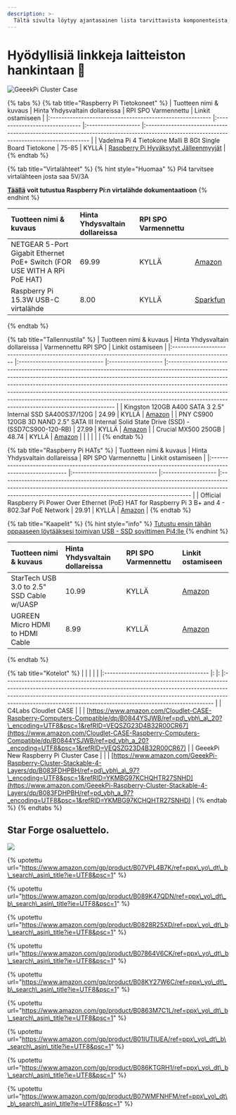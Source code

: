 ```yaml
---
description: >-
  Tältä sivulta löytyy ajantasainen lista tarvittavista komponenteista, joilla voit rakentaa oman Raspberry Pi stake poolin (lisäksi tarvitset toimivan pöytäkoneen tai läppärin).
---
```


# Hyödyllisiä linkkeja laitteiston hankintaan 🏪

![GeeekPi Cluster Case](../.gitbook/assets/photo_2021-03-09-13.42.42.jpeg)

{% tabs %}
{% tab title="Raspberry Pi Tietokoneet" %}
| Tuotteen nimi & kuvaus                                    | Hinta Yhdysvaltain dollareissa | RPI SPO Varmennettu | Linkit ostamiseen                                                                                                                        |
|:--------------------------------------------------------- |:------------------------------ |:------------------- |:---------------------------------------------------------------------------------------------------------------------------------------- |
| Vadelma Pi 4 Tietokone Malli B 8Gt Single Board Tietokone | 75-85                          | KYLLÄ               | [Raspberry Pi Hyväksytyt Jälleenmyyjät](https://www.raspberrypi.org/products/raspberry-pi-4-model-b/?variant=raspberry-pi-4-model-b-8gb) |
{% endtab %}

{% tab title="Virtalähteet" %}
{% hint style="Huomaa" %}
Pi4 tarvitsee virtalähteen josta saa 5V/3A

[**Täällä**](https://www.raspberrypi.org/documentation/hardware/raspberrypi/power/README.md) **voit tutustua Raspberry Pi:n virtalähde dokumentaatioon**
{% endhint %}

| Tuotteen nimi & kuvaus                                                       | Hinta Yhdysvaltain dollareissa | RPI SPO Varmennettu |                                                                                                         |
|:---------------------------------------------------------------------------- |:------------------------------ |:------------------- |:------------------------------------------------------------------------------------------------------- |
| NETGEAR 5-Port Gigabit Ethernet PoE+ Switch \(FOR USE WITH A RPi PoE HAT\) | 69.99                          | KYLLÄ               | [Amazon](https://www.amazon.com/gp/product/B07WTXHSXC/ref=ppx_yo_dt_b_asin_title_o02_s00?ie=UTF8&psc=1) |
| Raspberry Pi 15.3W USB-C virtalähde                                          | 8.00                           | KYLLÄ               | [Sparkfun](https://www.sparkfun.com/products/15448?src=raspberrypi)                                     |
{% endtab %}

{% tab title="Tallennustila" %}
| Tuotteen nimi & kuvaus                                                                              | Hinta Yhdysvaltain dollareissa | Varmennettu RPI SPO | Linkit ostamiseen                                                                                                                                                                                                                                                                                                                                                                                                                                                 |
|:--------------------------------------------------------------------------------------------------- |:------------------------------ |:------------------- |:----------------------------------------------------------------------------------------------------------------------------------------------------------------------------------------------------------------------------------------------------------------------------------------------------------------------------------------------------------------------------------------------------------------------------------------------------------------- |
| Kingston 120GB A400 SATA 3 2.5" Internal SSD SA400S37/120G                                          | 24.99                          | KYLLÄ               | [Amazon](https://www.amazon.com/Kingston-120GB-Solid-SA400S37-120G/dp/B01N6JQS8C/ref=sxts_sxwds-bia-wc-rsf-ajax2_0?crid=2IZ705SDHVNO2&cv_ct_cx=kingston+a400&dchild=1&keywords=kingston+a400&pd_rd_i=B01N6JQS8C&pd_rd_r=cff9c24d-82ba-4471-892a-a23276b8b1db&pd_rd_w=wzQ6v&pd_rd_wg=6jlaB&pf_rd_p=5c711241-c674-4eef-b21c-fe6add670f33&pf_rd_r=MMBZR2DHZVKB3J1QE3HY&psc=1&qid=1615235655&sprefix=kingsto%2Caps%2C254&sr=1-2-e30f047d-8e3c-4340-8179-6a77ce88d756) |
| PNY CS900 120GB 3D NAND 2.5" SATA III Internal Solid State Drive \(SSD\) - \(SSD7CS900-120-RB\) | 27.99                          | KYLLÄ               | [Amazon](https://www.amazon.com/gp/product/B0722XPTL6/ref=ppx_yo_dt_b_asin_title_o06_s00?ie=UTF8&th=1)                                                                                                                                                                                                                                                                                                                                                            |
| Crucial MX500 250GB                                                                                 | 48.74                          | KYLLÄ               | [Amazon](https://www.amazon.com/Crucial-MX500-250GB-NAND-Internal/dp/B0764WCXCV/ref=pd_ybh_a_109?_encoding=UTF8&psc=1&refRID=DFCXCZ7KPJPWES884N8A)                                                                                                                                                                                                                                                                                                                |
|                                                                                                     |                                |                     |                                                                                                                                                                                                                                                                                                                                                                                                                                                                   |
{% endtab %}

{% tab title="Raspberry Pi HATs" %}
| Tuotteen nimi & kuvaus                                                                                    | Hinta Yhdysvaltain dollareissa | RPI SPO Varmennettu | Linkit ostamiseen                                                                                                                                                                                                               |
|:--------------------------------------------------------------------------------------------------------- |:------------------------------ |:------------------- |:------------------------------------------------------------------------------------------------------------------------------------------------------------------------------------------------------------------------------- |
| Official Raspberry Pi Power Over Ethernet \(PoE\) HAT for Raspberry Pi 3 B+ and 4 - 802.3af PoE Network | 29.91                          | KYLLÄ               | [Amazon](https://www.amazon.com/poe-hat/dp/B07GR9XQJH/ref=sr_1_2?dchild=1&keywords=Official+Raspberry+Pi+Power+Over+Ethernet+%28PoE%29+HAT+for+Raspberry+Pi+3+B%2B+and+802.3af+PoE+Network&qid=1615236400&s=electronics&sr=1-2) |
{% endtab %}

{% tab title="Kaapelit" %}
{% hint style="info" %}
[Tutustu ensin tähän oppaaseen löytääksesi toimivan USB - SSD sovittimen Pi4:lle ](https://jamesachambers.com/raspberry-pi-4-usb-boot-config-guide-for-ssd-flash-drives/?amp=1)
{% endhint %}

| Tuotteen nimi & kuvaus                    | Hinta Yhdysvaltain dollareissa | RPI SPO Varmennettu | Linkit ostamiseen                                                                                                                                             |
|:----------------------------------------- |:------------------------------ |:------------------- |:------------------------------------------------------------------------------------------------------------------------------------------------------------- |
| StarTech USB 3.0 to 2.5" SSD Cable w/UASP | 10.99                          | KYLLÄ               | [Amazon](https://www.amazon.com/StarTech-com-SATA-USB-Cable-USB3S2SAT3CB/dp/B00HJZJI84/ref=sr_1_15?dchild=1&keywords=startech+usb+3.0&qid=1617056177&sr=8-15) |
| UGREEN Micro HDMI to HDMI Cable           | 8.99                           | KYLLÄ               | [Amazon](https://www.amazon.com/gp/product/B06WWQ7KLV/ref=ppx_yo_dt_b_asin_title_o05_s00?ie=UTF8&psc=1)                                                       |
{% endtab %}

{% tab title="Kotelot" %}
|                                       |  |  |                                                                                                                                                                                                                                                                                                                      |
|:------------------------------------- |: |: |:-------------------------------------------------------------------------------------------------------------------------------------------------------------------------------------------------------------------------------------------------------------------------------------------------------------------- |
| C4Labs Cloudlet CASE                  |  |  | [https://www.amazon.com/Cloudlet-CASE-Raspberry-Computers-Compatible/dp/B0844YSJWB/ref=pd\_ybh\_a\_20?\_encoding=UTF8&psc=1&refRID=VEQSZG23D4B32R00CR67](https://www.amazon.com/Cloudlet-CASE-Raspberry-Computers-Compatible/dp/B0844YSJWB/ref=pd_ybh_a_20?_encoding=UTF8&psc=1&refRID=VEQSZG23D4B32R00CR67) |
| GeeekPi New Raspberry Pi Cluster Case |  |  | [https://www.amazon.com/GeeekPi-Raspberry-Cluster-Stackable-4-Layers/dp/B083FDHPBH/ref=pd\_ybh\_a\_97?\_encoding=UTF8&psc=1&refRID=YKMBG97KCHQHTR27SNHD](https://www.amazon.com/GeeekPi-Raspberry-Cluster-Stackable-4-Layers/dp/B083FDHPBH/ref=pd_ybh_a_97?_encoding=UTF8&psc=1&refRID=YKMBG97KCHQHTR27SNHD) |
{% endtab %}
{% endtabs %}

## Star Forge osaluettelo.

![](../.gitbook/assets/photo_2021-03-09-13.40.29.jpeg)

{% upotettu url="https://www.amazon.com/gp/product/B07VPL4B7K/ref=ppx\_yo\_dt\_b\_search\_asin\_title?ie=UTF8&psc=1" %}

{% upotettu url="https://www.amazon.com/gp/product/B089K47QDN/ref=ppx\_yo\_dt\_b\_search\_asin\_title?ie=UTF8&psc=1" %}

{% upotettu url="https://www.amazon.com/gp/product/B0828R25XD/ref=ppx\_yo\_dt\_b\_search\_asin\_title?ie=UTF8&psc=1" %}

{% upotettu url="https://www.amazon.com/gp/product/B07864V6CK/ref=ppx\_yo\_dt\_b\_search\_asin\_title?ie=UTF8&psc=1" %}

{% upotettu url="https://www.amazon.com/gp/product/B08KY27W6C/ref=ppx\_yo\_dt\_b\_search\_asin\_title?ie=UTF8&psc=1" %}

{% upotettu url="https://www.amazon.com/gp/product/B0863M7C1L/ref=ppx\_yo\_dt\_b\_search\_asin\_title?ie=UTF8&psc=1" %}

{% upotettu url="https://www.amazon.com/gp/product/B01IUTIUEA/ref=ppx\_yo\_dt\_b\_search\_asin\_title?ie=UTF8&psc=1" %}

{% upotettu url="https://www.amazon.com/gp/product/B086KTGRH1/ref=ppx\_yo\_dt\_b\_search\_asin\_title?ie=UTF8&psc=1" %}

{% upotettu url="https://www.amazon.com/gp/product/B07WMFNHFM/ref=ppx\_yo\_dt\_b\_search\_asin\_title?ie=UTF8&psc=1" %}



